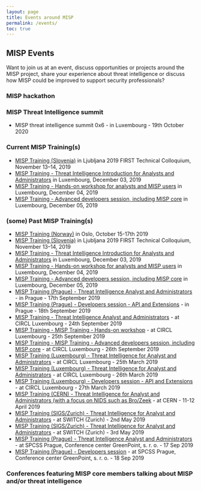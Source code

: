 ```yaml
---
layout: page
title: Events around MISP
permalink: /events/
toc: true
---
```


## MISP Events

Want to join us at an event, discuss opportunities or projects around the MISP project, share your experience about threat intelligence or discuss how MISP could be improved to support security professionals?

### MISP hackathon

### MISP Threat Intelligence summit

- MISP threat intelligence summit 0x6 - in Luxembourg - 19th October 2020

### Current MISP Training(s)

- [MISP Training (Slovenia)](https://www.first.org/events/colloquia/ljubljana2019/program) in Ljubljana 2019 FIRST Technical Colloquium, November 13–14, 2019
- [MISP Training - Threat Intelligence Introduction for Analysts and Administrators](https://en.xing-events.com/AOMYCCV.html) in Luxembourg, December 03, 2019
- [MISP Training - Hands-on workshop for analysts and MISP users](https://en.xing-events.com/JSUSQIV.html) in Luxembourg, December 04, 2019
- [MISP Training - Advanced developers session, including MISP core](https://en.xing-events.com/WBFKUVK.html) in Luxembourg, December 05, 2019


### (some) Past MISP Training(s)

- [MISP Training (Norway)](https://www.first.org/events/colloquia/oslo2019/) in Oslo, October 15-17th 2019
- [MISP Training (Slovenia)](https://www.first.org/events/colloquia/ljubljana2019/program) in Ljubljana 2019 FIRST Technical Colloquium, November 13–14, 2019
- [MISP Training - Threat Intelligence Introduction for Analysts and Administrators](https://en.xing-events.com/AOMYCCV.html) in Luxembourg, December 03, 2019
- [MISP Training - Hands-on workshop for analysts and MISP users](https://en.xing-events.com/JSUSQIV.html) in Luxembourg, December 04, 2019
- [MISP Training - Advanced developers session, including MISP core](https://en.xing-events.com/WBFKUVK.html) in Luxembourg, December 05, 2019
- [MISP Training (Prague) - Threat Intelligence Analyst and Administrators](https://en.xing-events.com/XDMSLUO) - in Prague - 17th September 2019
- [MISP Training (Prague) - Developers session - API and Extensions](https://en.xing-events.com/ULBAHVN) - in Prague - 18th September 2019
- [MISP Training - Threat Intelligence Analyst and Administrators](https://en.xing-events.com/EJKDRZP) - at CIRCL Luxembourg - 24th September 2019
- [MISP Training - MISP Training - Hands-on workshop](https://en.xing-events.com/UEXXGRO) - at CIRCL Luxembourg - 25th September 2019
- [MISP Training - MISP Training - Advanced developers session, including MISP core](https://en.xing-events.com/CQYGYJQ) - at CIRCL Luxembourg - 26th September 2019
- [MISP Training (Luxembourg) - Threat Intelligence for Analyst and Administrators](https://en.xing-events.com/QPILZTS.html) - at CIRCL Luxembourg - 25th March 2019
- [MISP Training (Luxembourg) - Threat Intelligence for Analyst and Administrators](https://en.xing-events.com/YXNNPWD) - at CIRCL Luxembourg - 26th March 2019
- [MISP Training (Luxembourg) - Developers session - API and Extensions](https://en.xing-events.com/IHSBNTB) - at CIRCL Luxembourg - 27th March 2019
- [MISP Training (CERN) - Threat Intelligence for Analyst and Administrators (with a focus on NIDS such as Bro/Zeek](https://indico.cern.ch/event/787173/) - at CERN - 11-12 April 2019
- [MISP Training (SIGS/Zurich) - Threat Intelligence for Analyst and Administrators](https://www.sig-switzerland.ch/misp_training/) - at SWITCH (Zurich) - 2nd May 2019
- [MISP Training (SIGS/Zurich) - Threat Intelligence for Analyst and Administrators](https://www.sig-switzerland.ch/misp_training/) - at SWITCH (Zurich) - 3rd May 2019
- [MISP Training (Prague) - Threat Intelligence Analyst and Administrators ](https://en.xing-events.com/XDMSLUO.html) - at SPCSS Prague, Conference center GreenPoint, s. r. o.  - 17 Sep 2019
- [MISP Training (Prague) - Developers session](https://en.xing-events.com/ULBAHVN.html) - at SPCSS Prague, Conference center GreenPoint, s. r. o.  - 18 Sep 2019

### Conferences featuring MISP core members talking about MISP and/or threat intelligence


